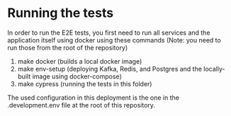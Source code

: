 <!--
  ~ ----------------------------------------------------------------------------
  ~ Copyright (C) 2021-2022 Deepchecks (https://www.deepchecks.com)
  ~
  ~ This file is part of Deepchecks.
  ~ Deepchecks is distributed under the terms of the GNU Affero General
  ~ Public License (version 3 or later).
  ~ You should have received a copy of the GNU Affero General Public License
  ~ along with Deepchecks.  If not, see <http://www.gnu.org/licenses/>.
  ~ ----------------------------------------------------------------------------
-->
# Running the tests

In order to run the E2E tests, you first need to run all services and the application itself using docker using these
commands (Note: you need to run those from the root of the repository)

1. make docker (builds a local docker image)
2. make env-setup (deploying Kafka, Redis, and Postgres and the locally-built image using docker-compose)
3. make cypress (running the tests in this folder)

The used configuration in this deployment is the one in the .development.env file at the root of this repository.